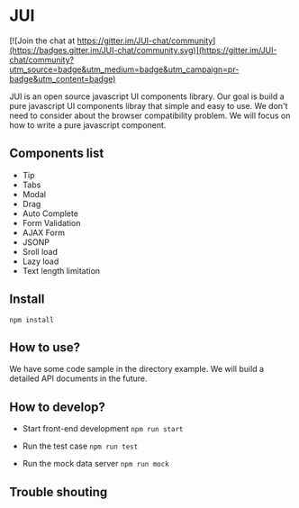 JUI
====

[![Join the chat at https://gitter.im/JUI-chat/community](https://badges.gitter.im/JUI-chat/community.svg)](https://gitter.im/JUI-chat/community?utm_source=badge&utm_medium=badge&utm_campaign=pr-badge&utm_content=badge)

JUI is an open source javascript UI components library. Our goal is build a pure javascript UI components libray that simple and easy to use. We don't need to consider about the browser compatibility problem. We will focus on how to write a pure javascript component.

Components list
----
- Tip
- Tabs
- Modal
- Drag
- Auto Complete
- Form Validation
- AJAX Form 
- JSONP
- Sroll load
- Lazy load
- Text length limitation


Install
----
`npm install`

How to use?
----
We have some code sample in the directory example. We will build a detailed API documents in the future.

How to develop?
----
- Start front-end development
`npm run start`

- Run the test case
`npm run test`

- Run the mock data server
`npm run mock`

Trouble shouting
----